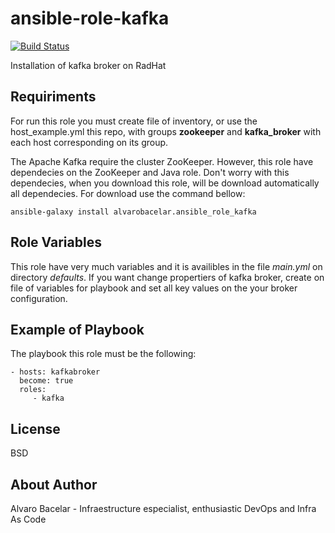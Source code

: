 ansible-role-kafka
=========

[![Build Status](https://travis-ci.org/alvarobacelar/ansible-role-kafka.svg?branch=master)](https://travis-ci.org/alvarobacelar/ansible-role-kafka)

Installation of kafka broker on RadHat

Requiriments
------------

For run this role you must create file of inventory, or use the host_example.yml this repo, with groups **zookeeper** and **kafka_broker** with each host corresponding on its group.

The Apache Kafka require the cluster ZooKeeper. However, this role have dependecies on the ZooKeeper and Java role. Don't worry with this dependecies, when you download this role, will be download automatically all dependecies. For download use the command bellow: 

```shell
ansible-galaxy install alvarobacelar.ansible_role_kafka
```

Role Variables
--------------

This role have very much variables and it is availibles in the file _main.yml_ on directory _defaults_. If you want change propertiers of kafka broker, create on file of variables for playbook and set all key values on the your broker configuration.


Example of Playbook
----------------

The playbook this role must be the following:

    - hosts: kafkabroker
      become: true
      roles:
         - kafka

License
-------

BSD

About Author
------------------
Alvaro Bacelar - Infraestructure especialist, enthusiastic DevOps and Infra As Code
